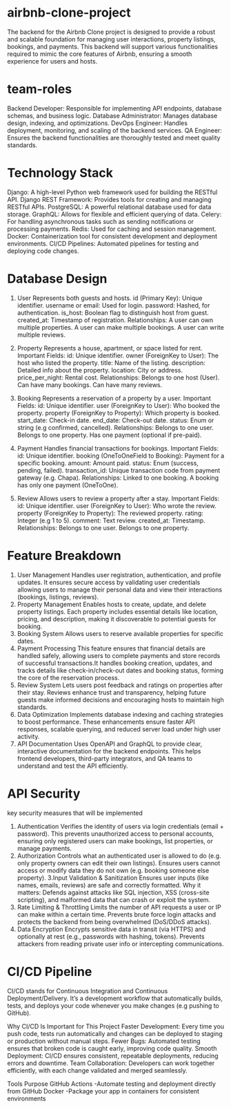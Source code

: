 # airbnb-clone-project

The backend for the Airbnb Clone project is designed to provide a robust and scalable foundation for managing user interactions, property listings, bookings, and payments. This backend will support various functionalities required to mimic the core features of Airbnb, ensuring a smooth experience for users and hosts.

# team-roles 

Backend Developer: Responsible for implementing API endpoints, database schemas, and business logic.
Database Administrator: Manages database design, indexing, and optimizations.
DevOps Engineer: Handles deployment, monitoring, and scaling of the backend services.
QA Engineer: Ensures the backend functionalities are thoroughly tested and meet quality standards.

# Technology Stack

Django: A high-level Python web framework used for building the RESTful API.
Django REST Framework: Provides tools for creating and managing RESTful APIs.
PostgreSQL: A powerful relational database used for data storage.
GraphQL: Allows for flexible and efficient querying of data.
Celery: For handling asynchronous tasks such as sending notifications or processing payments.
Redis: Used for caching and session management.
Docker: Containerization tool for consistent development and deployment environments.
CI/CD Pipelines: Automated pipelines for testing and deploying code changes.

# Database Design
1. User
Represents both guests and hosts.
id (Primary Key): Unique identifier.
username or email: Used for login.
password: Hashed, for authentication.
is_host: Boolean flag to distinguish host from guest.
created_at: Timestamp of registration.
Relationships:
A user can own multiple properties.
A user can make multiple bookings.
A user can write multiple reviews.

2. Property
Represents a house, apartment, or space listed for rent.
Important Fields:
id: Unique identifier.
owner (ForeignKey to User): The host who listed the property.
title: Name of the listing.
description: Detailed info about the property.
location: City or address.
price_per_night: Rental cost.
Relationships:
Belongs to one host (User).
Can have many bookings.
Can have many reviews.

3. Booking
Represents a reservation of a property by a user.
Important Fields:
id: Unique identifier.
user (ForeignKey to User): Who booked the property.
property (ForeignKey to Property): Which property is booked.
start_date: Check-in date.
end_date: Check-out date.
status: Enum or string (e.g confirmed, cancelled).
Relationships:
Belongs to one user.
Belongs to one property.
Has one payment (optional if pre-paid).

4. Payment
Handles financial transactions for bookings.
Important Fields:
id: Unique identifier.
booking (OneToOneField to Booking): Payment for a specific booking.
amount: Amount paid.
status: Enum (success, pending, failed).
transaction_id: Unique transaction code from payment gateway (e.g. Chapa).
Relationships:
Linked to one booking.
A booking has only one payment (OneToOne).

6. Review
Allows users to review a property after a stay.
Important Fields:
id: Unique identifier.
user (ForeignKey to User): Who wrote the review.
property (ForeignKey to Property): The reviewed property.
rating: Integer (e.g 1 to 5).
comment: Text review.
created_at: Timestamp.
Relationships:
Belongs to one user.
Belongs to one property.

# Feature Breakdown

1. User Management
Handles user registration, authentication, and profile updates.
It ensures secure access by validating user credentials allowing users to manage their personal data and view their interactions (bookings, listings, reviews).
2. Property Management
Enables hosts to create, update, and delete property listings.
Each property includes essential details like location, pricing, and description, making it discoverable to potential guests for booking.
3. Booking System
Allows users to reserve available properties for specific dates.
4. Payment Processing
This feature ensures that financial details are handled safely, allowing users to complete payments and store records of successful transactions.It handles booking creation, updates, and tracks details like check-in/check-out dates and booking status, forming the core of the reservation process.
5. Review System
Lets users post feedback and ratings on properties after their stay.
Reviews enhance trust and transparency, helping future guests make informed decisions and encouraging hosts to maintain high standards.
6. Data Optimization
Implements database indexing and caching strategies to boost performance.
These enhancements ensure faster API responses, scalable querying, and reduced server load under high user activity.
7. API Documentation
Uses OpenAPI and GraphQL to provide clear, interactive documentation for the backend endpoints.
This helps frontend developers, third-party integrators, and QA teams to understand and test the API efficiently.

# API Security
key security measures that will be implemented
1. Authentication
Verifies the identity of users via login credentials (email + password).
This prevents unauthorized access to personal accounts, ensuring only registered users can make bookings, list properties, or manage payments.
2. Authorization
Controls what an authenticated user is allowed to do (e.g. only property owners can edit their own listings).
Ensures users cannot access or modify data they do not own (e.g. booking someone else property).
3.Input Validation & Sanitization
Ensures user inputs (like names, emails, reviews) are safe and correctly formatted.
Why it matters: Defends against attacks like SQL injection, XSS (cross-site scripting), and malformed data that can crash or exploit the system.
4. Rate Limiting & Throttling
Limits the number of API requests a user or IP can make within a certain time.
Prevents brute force login attacks and protects the backend from being overwhelmed (DoS/DDoS attacks).
5. Data Encryption
Encrypts sensitive data in transit (via HTTPS) and optionally at rest (e.g., passwords with hashing, tokens).
Prevents attackers from reading private user info or intercepting communications.

# CI/CD Pipeline
CI/CD stands for Continuous Integration and Continuous Deployment/Delivery. It’s a development workflow that automatically builds, tests, and deploys your code whenever you make changes (e.g pushing to GitHub).

Why CI/CD Is Important for This Project
Faster Development: Every time you push code, tests run automatically and changes can be deployed to staging or production without manual steps.
Fewer Bugs: Automated testing ensures that broken code is caught early, improving code quality.
Smooth Deployment: CI/CD ensures consistent, repeatable deployments, reducing errors and downtime.
Team Collaboration: Developers can work together efficiently, with each change validated and merged seamlessly.

Tools	Purpose
GitHub Actions	-Automate testing and deployment directly from GitHub
Docker	-Package your app in containers for consistent environments
